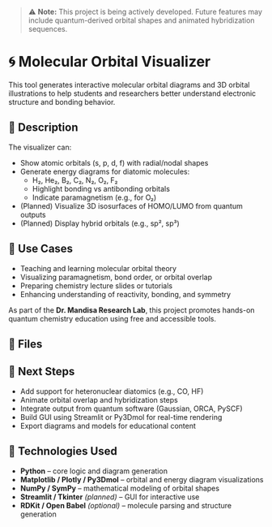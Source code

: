 > ⚠️ **Note:** This project is being actively developed. Future features may include quantum-derived orbital shapes and animated hybridization sequences.

# 🌀 Molecular Orbital Visualizer

This tool generates interactive molecular orbital diagrams and 3D orbital illustrations to help students and researchers better understand electronic structure and bonding behavior.


## 🧬 Description

The visualizer can:
- Show atomic orbitals (s, p, d, f) with radial/nodal shapes  
- Generate energy diagrams for diatomic molecules:  
  - H₂, He₂, B₂, C₂, N₂, O₂, F₂  
  - Highlight bonding vs antibonding orbitals  
  - Indicate paramagnetism (e.g., for O₂)  
- (Planned) Visualize 3D isosurfaces of HOMO/LUMO from quantum outputs  
- (Planned) Display hybrid orbitals (e.g., sp², sp³)


## 🎯 Use Cases

- Teaching and learning molecular orbital theory  
- Visualizing paramagnetism, bond order, or orbital overlap  
- Preparing chemistry lecture slides or tutorials  
- Enhancing understanding of reactivity, bonding, and symmetry

As part of the **Dr. Mandisa Research Lab**, this project promotes hands-on quantum chemistry education using free and accessible tools.


## 📁 Files



## 🧠 Next Steps

- Add support for heteronuclear diatomics (e.g., CO, HF)  
- Animate orbital overlap and hybridization steps  
- Integrate output from quantum software (Gaussian, ORCA, PySCF)  
- Build GUI using Streamlit or Py3Dmol for real-time rendering  
- Export diagrams and models for educational content


## 🧰 Technologies Used

- **Python** – core logic and diagram generation  
- **Matplotlib / Plotly / Py3Dmol** – orbital and energy diagram visualizations  
- **NumPy / SymPy** – mathematical modeling of orbital shapes  
- **Streamlit / Tkinter** *(planned)* – GUI for interactive use  
- **RDKit / Open Babel** *(optional)* – molecule parsing and structure generation  
